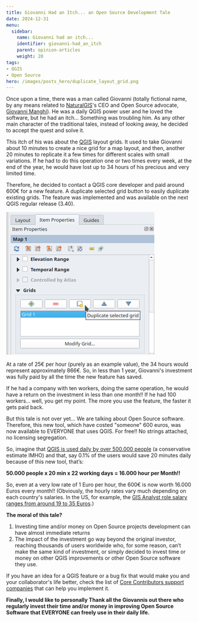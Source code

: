 ```yaml
---
title: Giovanni Had an Itch... an Open Source Development Tale
date: 2024-12-31
menu:
  sidebar:
    name: Giovanni had an itch...
    identifier: giovanni-had_an_itch
    parent: opinion-articles
    weight: 20
tags:
- QGIS
- Open Source
hero: /images/posts_hero/duplicate_layout_grid.png
---
```


Once upon a time, there was a man called Giovanni (totally fictional name, by any means related to [NaturalGIS](http://naturalgis.pt)'s CEO and Open Source advocate, [Giovanni Manghi](https://www.linkedin.com/in/giovannimanghi/)). He was a daily QGIS power user and he loved the software, but he had an itch… Something was troubling him. As any other main character of the traditional tales, instead of looking away, he decided to accept the quest and solve it.

This itch of his was about the [QGIS](www.qgis.org) layout grids. It used to take Giovanni about 10 minutes to create a nice grid for a map layout, and then, another 20 minutes to replicate it a few times for different scales with small variations. If he had to do this operation one or two times every week, at the end of the year, he would have lost up to 34 hours of his precious and very limited time.

Therefore, he decided to contact a QGIS core developer and paid around 600€ for a new feature. A duplicate selected grid button to easily duplicate existing grids. The feature was implemented and was available on the next QGIS regular release (3.40).

![alt text](/images/2024/12/duplicate_layout_grid.png)

At a rate of 25€ per hour (purely as an example value), the 34 hours would represent approximately 866€. So, in less than 1 year, Giovanni's investment was fully paid by all the time the new feature has saved.

If he had a company with ten workers, doing the same operation, he would have a return on the investment in less than one month!! If he had 100 workers… well, you get my point. The more you use the feature, the faster it gets paid back.

But this tale is not over yet... We are talking about Open Source software. Therefore, this new tool, which have costed "someone" 600 euros, was now available to EVERYONE that uses QGIS. For free!! No strings attached, no licensing segregation.

So, imagine that [QGIS is used daily by over 500.000 people](https://analytics.qgis.org/) (a conservative estimate IMHO) and that, say 0.1% of the users would save 20 minutes daily because of this new tool, that’s:

**50.000 people x 20 min x 22 working days = 16.000 hour per Month!!**

So, even at a very low rate of 1 Euro per hour, the 600€ is now worth 16.000 Euros every month!! (Obviously, the hourly rates vary much depending on each country's salaries. In the US, for example, the [GIS Analyst role salary ranges from around 19 to 35 Euros](https://www.payscale.com/research/US/Skill=Geographic_Information_Systems_(GIS)/Hourly_Rate).)

**The moral of this tale?**

1. Investing time and/or money on Open Source projects development can have almost immediate returns
2.  The impact of the investment go way beyond the original investor, reaching thousands of users worldwide who, for some reason, can’t make the same kind of investment, or simply decided to invest time or money on other QGIS improvements or other Open Source software they use.

If you have an idea for a QGIS feature or a bug fix that would make you and your collaborator's life better, check the list of [Core Contributors support companies](https://www.qgis.org/resources/support/commercial-support/#core-contributors) that can help you implement it.

**Finally, I would like to personally Thank all the Giovannis out there who regularly invest their time and/or money in improving Open Source Software that EVERYONE can freely use in their daily life.**